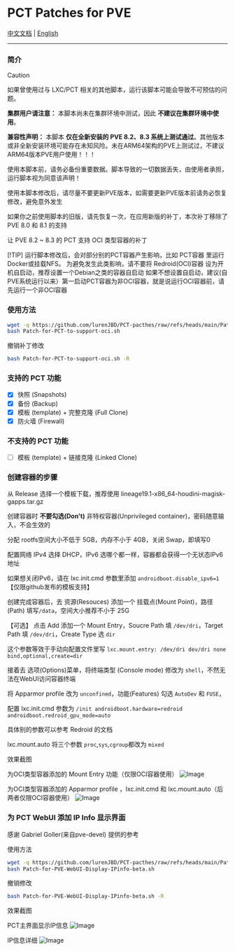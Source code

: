 # PCT Patches for PVE

[中文文档](https://github.com/lurenJBD/PCT-pacthes/blob/main/README-CN.md) | [English](https://github.com/lurenJBD/PCT-pacthes/blob/main/README.md)

---

### 简介

> [!CAUTION]
> 如果曾使用过与 LXC/PCT 相关的其他脚本，运行该脚本可能会导致不可预估的问题。
>
> **集群用户请注意：** 本脚本尚未在集群环境中测试，因此 **不建议在集群环境中使用**。
>
> **兼容性声明：** 本脚本 **仅在全新安装的 PVE 8.2、8.3 系统上测试通过**。其他版本或非全新安装环境可能存在未知风险。未在ARM64架构的PVE上测试过，不建议ARM64版本PVE用户使用！！！
>
> 使用本脚本前，请务必备份重要数据。脚本导致的一切数据丢失，由使用者承担，运行脚本视为同意该声明！
>
> 使用本脚本修改后，请尽量不要更新PVE版本，如需要更新PVE版本前请务必恢复修改，避免意外发生
>
> 如果你之前使用脚本的旧版，请先恢复一次，在应用新版的补丁，本次补丁移除了 PVE 8.0 和 8.1 的支持

让 PVE 8.2 ~ 8.3 的 PCT 支持 OCI 类型容器的补丁

[!TIP]
运行脚本修改后，会对部分别的PCT容器产生影响，比如 PCT容器 里运行Docker或挂载NFS。
为避免发生此类影响，请不要将 Redroid(OCI)容器 设为开机自启动，推荐设置一个Debian之类的容器自启动
如果不想设置自启动，建议(自PVE系统运行以来）第一启动PCT容器为非OCI容器，就是说运行OCI容器前，请先运行一个非OCI容器

### 使用方法

```bash
wget -q https://github.com/lurenJBD/PCT-pacthes/raw/refs/heads/main/Patch-for-PCT-to-support-oci.sh
bash Patch-for-PCT-to-support-oci.sh
```

撤销补丁修改

```bash
bash Patch-for-PCT-to-support-oci.sh -R
```

### 支持的 PCT 功能

- [X] 快照 (Snapshots)
- [X] 备份 (Backup)
- [X] 模板 (template) + 完整克隆 (Full Clone)
- [X] 防火墙 (Firewall)

### 不支持的 PCT 功能

- [ ] 模板  (template) + 链接克隆 (Linked Clone)

### 创建容器的步骤

从 Release 选择一个模板下载，推荐使用 lineage19.1-x86_64-houdini-magisk-gapps.tar.gz

创建容器时 **不要勾选(Don't)** 非特权容器(Unprivileged container)，密码随意输入，不会生效的

分配 rootfs空间大小不低于 5GB，内存不小于 4GB，关闭 Swap，即填写0

配置网络 IPv4 选择 DHCP，IPv6 选哪个都一样，容器都会获得一个无状态IPv6地址

如果想关闭IPv6，请在 lxc.init.cmd 参数里添加 `androidboot.disable_ipv6=1` 【仅限github发布的模板支持】

创建完成容器后，去 资源(Resouces) 添加一个 挂载点(Mount Point)，路径(Path) 填写`/data`，空间大小推荐不小于 25G

【可选】 点击 Add 添加一个 Mount Entry，Soucre Path 填 `/dev/dri`，Target Path 填 `/dev/dri`，Create Type 选 `dir`

这个参数等效于手动向配置文件里写 `lxc.mount.entry: /dev/dri dev/dri none bind,optional,create=dir`

接着去 选项(Options)菜单，将终端类型 (Console mode) 修改为 `shell`，不然无法在WebUI访问容器终端

将 Apparmor profile 改为 `unconfined`，功能(Features) 勾选 `AutoDev` 和 `FUSE`，

配置 lxc.init.cmd 参数为 `/init androidboot.hardware=redroid androidboot.redroid_gpu_mode=auto`

具体别的参数可以参考 Redroid 的文档

lxc.mount.auto 将三个参数 `proc`,`sys`,`cgroup`都改为 `mixed`

效果截图

为OCI类型容器添加的 Mount Entry 功能（仅限OCI容器使用）
![Image](https://github.com/user-attachments/assets/660b1df1-4ad6-49bc-8982-617b115af164)

为OCI类型容器添加的 Apparmor profile ，lxc.init.cmd 和 lxc.mount.auto（后两者仅限OCI容器使用）
![Image](https://github.com/user-attachments/assets/0b0dfee6-564a-4363-ad3b-a68e1b5ceaf4)




### 为 PCT WebUI 添加 IP Info 显示界面

感谢 Gabriel Goller(来自pve-devel) 提供的参考

使用方法

```bash
wget -q https://github.com/lurenJBD/PCT-pacthes/raw/refs/heads/main/Patch-for-PVE-WebUI-Display-IPinfo-beta.sh
bash Patch-for-PVE-WebUI-Display-IPinfo-beta.sh
```
撤销修改

```bash
bash Patch-for-PVE-WebUI-Display-IPinfo-beta.sh -R
```

效果截图

PCT主界面显示IP信息
![Image](https://github.com/user-attachments/assets/6fee1c85-578f-48bd-b44b-e8c01c2f9c17)

IP信息详细
![Image](https://github.com/user-attachments/assets/60037ce5-ca58-4a9e-88eb-91f022560a70)

